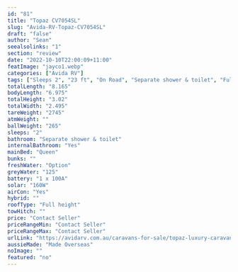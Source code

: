 ```yaml
---
id: "81"
title: "Topaz CV7054SL"
slug: "Avida-RV-Topaz-CV7054SL"
draft: "false"
author: "Sean"
seealsolinks: "1"
section: "review"
date: "2022-10-10T22:00:09+11:00"
featImage: "jayco1.webp"
categories: ["Avida RV"]
tags: ["Sleeps 2", "23 ft", "On Road", "Separate shower & toilet", "Full height", "Price Unknown"]
totalLength: "8.165"
bodyLength: "6.975"
totalHeight: "3.02"
totalWidth: "2.495"
tareWeight: "2745"
atmWeight: ""
ballWeight: "265"
sleeps: "2"
bathroom: "Separate shower & toilet"
internalBathroom: "Yes"
mainBed: "Queen"
bunks: ""
freshWater: "Option"
greyWater: "125"
battery: "1 x 100A"
solar: "160W"
airCon: "Yes"
hybrid: ""
roofType: "Full height"
towHitch: ""
price: "Contact Seller"
priceRangeMin: "Contact Seller"
priceRangeMax: "Contact Seller"
urlLink: "https://avidarv.com.au/caravans-for-sale/topaz-luxury-caravan/"
aussieMade: "Made Overseas"
noImage: ""
featured: "no"
---
```


